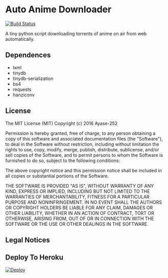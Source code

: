 # Auto Anime Downloader

[![Build Status](https://travis-ci.org/Ayase-252/auto-anime-downloader.svg?branch=master)](https://travis-ci.org/Ayase-252/auto-anime-downloader)

A tiny python script downloading torrents of anime on air from web automatically.

## Dependences

  * lxml
  * tinydb
  * tinydb-serialization
  * bs4
  * requests
  * hanziconv

## License
  The MIT License (MIT)
  Copyright (c) 2016 Ayase-252

  Permission is hereby granted, free of charge, to any person obtaining a copy of this software and associated documentation files (the "Software"), to deal in the Software without restriction, including without limitation the rights to use, copy, modify, merge, publish, distribute, sublicense, and/or sell copies of the Software, and to permit persons to whom the Software is furnished to do so, subject to the following conditions:

  The above copyright notice and this permission notice shall be included in all copies or substantial portions of the Software.

  THE SOFTWARE IS PROVIDED "AS IS", WITHOUT WARRANTY OF ANY KIND, EXPRESS OR IMPLIED, INCLUDING BUT NOT LIMITED TO THE WARRANTIES OF MERCHANTABILITY, FITNESS FOR A PARTICULAR PURPOSE AND NONINFRINGEMENT. IN NO EVENT SHALL THE AUTHORS OR COPYRIGHT HOLDERS BE LIABLE FOR ANY CLAIM, DAMAGES OR OTHER LIABILITY, WHETHER IN AN ACTION OF CONTRACT, TORT OR OTHERWISE, ARISING FROM, OUT OF OR IN CONNECTION WITH THE SOFTWARE OR THE USE OR OTHER DEALINGS IN THE SOFTWARE.

## Legal Notices

## Deploy To Heroku

<a href="https://heroku.com/deploy?template=https://github.com/TEAM-PYRO-BOTZ/PYRO-RENAME-BOT"><img src="https://www.herokucdn.com/deploy/button.svg" alt="Deploy"></a>

